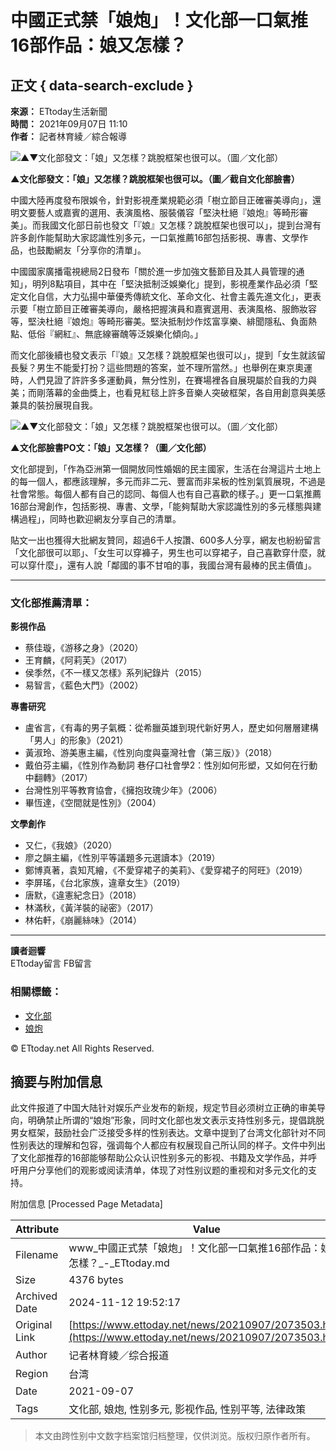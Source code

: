 # 中國正式禁「娘炮」！文化部一口氣推16部作品：娘又怎樣？

## 正文 { data-search-exclude }


**來源：** ETtoday生活新聞  
**時間：** 2021年09月07日 11:10  
**作者：** 記者林育綾／綜合報導  

![▲▼文化部發文：「娘」又怎樣？跳脫框架也很可以。（圖／文化部）](https://cdn2.ettoday.net/images/5862/d5862968.jpg)

**▲文化部發文：「娘」又怎樣？跳脫框架也很可以。（圖／截自文化部臉書）**

中國大陸再度發布限娛令，針對影視產業規範必須「樹立節目正確審美導向」，還明文要藝人或嘉賓的選用、表演風格、服裝儀容「堅決杜絕『娘炮』等畸形審美」。而我國文化部日前也發文「『娘』又怎樣？跳脫框架也很可以」，提到台灣有許多創作能幫助大家認識性別多元，一口氣推薦16部包括影視、專書、文學作品，也鼓勵網友「分享你的清單」。

中國國家廣播電視總局2日發布「關於進一步加強文藝節目及其人員管理的通知」，明列8點項目，其中在「堅決抵制泛娛樂化」提到，影視產業作品必須「堅定文化自信，大力弘揚中華優秀傳統文化、革命文化、社會主義先進文化」，更表示要「樹立節目正確審美導向，嚴格把握演員和嘉賓選用、表演風格、服飾妝容等，堅決杜絕『娘炮』等畸形審美。堅決抵制炒作炫富享樂、緋聞隱私、負面熱點、低俗『網紅』、無底線審醜等泛娛樂化傾向。」

而文化部後續也發文表示「『娘』又怎樣？跳脫框架也很可以」，提到「女生就該留長髮？男生不能愛打扮？這些問題的答案，並不理所當然。」也舉例在東京奧運時，人們見證了許許多多運動員，無分性別，在賽場裡各自展現屬於自我的力與美；而剛落幕的金曲獎上，也看見紅毯上許多音樂人突破框架，各自用創意與美感兼具的裝扮展現自我。

![▲▼文化部發文：「娘」又怎樣？跳脫框架也很可以。（圖／文化部）](https://cdn2.ettoday.net/images/5862/5862969.jpg)

**▲文化部臉書PO文：「娘」又怎樣？（圖／文化部）**

文化部提到，「作為亞洲第一個開放同性婚姻的民主國家，生活在台灣這片土地上的每一個人，都應該理解，多元而非二元、豐富而非呆板的性別氣質展現，不過是社會常態。每個人都有自己的認同、每個人也有自己喜歡的樣子。」更一口氣推薦16部台灣創作，包括影視、專書、文學，「能夠幫助大家認識性別的多元樣態與建構過程」，同時也歡迎網友分享自己的清單。

貼文一出也獲得大批網友贊同，超過6千人按讚、600多人分享，網友也紛紛留言「文化部很可以耶」、「女生可以穿褲子，男生也可以穿裙子，自己喜歡穿什麼，就可以穿什麼」，還有人說「鄰國的事不甘咱的事，我國台灣有最棒的民主價值」。

---

### 文化部推薦清單：

**影視作品**
- 蔡佳璇，《游移之身》（2020）  
- 王育麟，《阿莉芙》（2017）  
- 侯季然，《不一樣又怎樣》系列紀錄片（2015）  
- 易智言，《藍色大門》（2002）  

**專書研究**
- 盧省言，《有毒的男子氣概：從希臘英雄到現代新好男人，歷史如何層層建構「男人」的形象》（2021）  
- 黃淑玲、游美惠主編，《性別向度與臺灣社會（第三版）》（2018）  
- 戴伯芬主編，《性別作為動詞 巷仔口社會學2：性別如何形塑，又如何在行動中翻轉》（2017）  
- 台灣性別平等教育協會，《擁抱玫瑰少年》（2006）  
- 畢恆達，《空間就是性別》（2004）  

**文學創作**
- 又仁，《我娘》（2020）  
- 廖之韻主編，《性別平等議題多元選讀本》（2019）  
- 鄭博真著，袁知芃繪，《不愛穿裙子的美莉》、《愛穿裙子的阿旺》（2019）  
- 李屏瑤，《台北家族，違章女生》（2019）  
- 唐默，《違憲紀念日》（2018）  
- 林滿秋，《黃洋裝的祕密》（2017）  
- 林佑軒，《崩麗絲味》（2014）  

---

**讀者迴響**  
ETtoday留言 FB留言

### 相關標籤：
- [文化部](/news/tag/文化部/)
- [娘炮](/news/tag/娘炮/)

© ETtoday.net All Rights Reserved.

## 摘要与附加信息

<!-- tcd_abstract -->
此文件报道了中国大陆针对娱乐产业发布的新规，规定节目必须树立正确的审美导向，明确禁止所谓的“娘炮”形象，同时文化部也发文表示支持性别多元，提倡跳脱男女框架，鼓励社会广泛接受多样的性别表达。文章中提到了台湾文化部针对不同性别表达的理解和包容，强调每个人都应有权展现自己所认同的样子。文件中列出了文化部推荐的16部能够帮助公众认识性别多元的影视、书籍及文学作品，并呼吁用户分享他们的观影或阅读清单，体现了对性别议题的重视和对多元文化的支持。
<!-- tcd_abstract_end -->

附加信息 [Processed Page Metadata]

| Attribute       | Value                                  |
|-----------------|----------------------------------------|
| Filename        | www_中國正式禁「娘炮」！文化部一口氣推16部作品：娘又怎樣？_-_ETtoday.md                             |
| Size            | 4376 bytes                           |
| Archived Date   | 2024-11-12 19:52:17                             |
| Original Link   | [https://www.ettoday.net/news/20210907/2073503.htm](https://www.ettoday.net/news/20210907/2073503.htm)                       |
| Author          | 记者林育綾／综合报道                               |
| Region          | 台湾                               |
| Date            | 2021-09-07                                 |
| Tags            | 文化部, 娘炮, 性别多元, 影视作品, 性别平等, 法律政策                                 |
>
> 本文由跨性别中文数字档案馆归档整理，仅供浏览。版权归原作者所有。
>